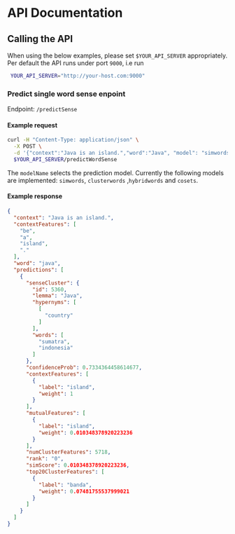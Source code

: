 # API Documentation

## Calling the API

When using the below examples, please set `$YOUR_API_SERVER` appropriately.
Per default the API runs under port `9000`, i.e run
 
```bash
 YOUR_API_SERVER="http://your-host.com:9000"
 ```


### Predict single word sense enpoint

Endpoint: `/predictSense`

#### Example request


```bash
curl -H "Content-Type: application/json" \
  -X POST \
  -d '{"context":"Java is an island.","word":"Java", "model": "simwords"}' \
  $YOUR_API_SERVER/predictWordSense
```

The `modelName` selects the prediction model. Currently the following
 models are implemented: `simwords`, `clusterwords` ,`hybridwords` and `cosets`.
  

#### Example response

```json
{
  "context": "Java is an island.",
  "contextFeatures": [
    "be",
    "a",
    "island",
    "."
  ],
  "word": "java",
  "predictions": [
    {
      "senseCluster": {
        "id": 5360,
        "lemma": "Java",
        "hypernyms": [
          [
            "country"
          ]
        ],
        "words": [
          "sumatra",
          "indonesia"
        ]
      },
      "confidenceProb": 0.7334364458614677,
      "contextFeatures": [
        {
          "label": "island",
          "weight": 1
        }
      ],
      "mutualFeatures": [
        {
          "label": "island",
          "weight": 0.010348378920223236
        }
      ],
      "numClusterFeatures": 5718,
      "rank": "0",
      "simScore": 0.010348378920223236,
      "top20ClusterFeatures": [
        {
          "label": "banda",
          "weight": 0.07481755537999021
        }
      ]
    }
  ]
}

```